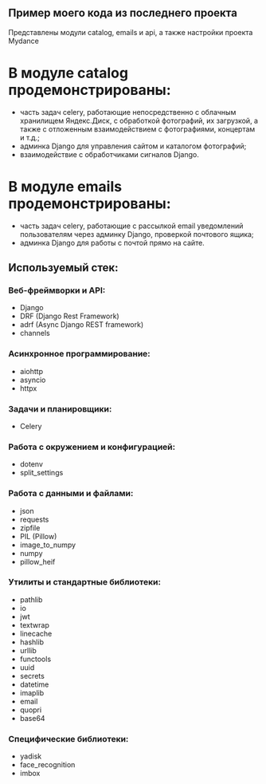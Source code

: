 ## Пример моего кода из последнего проекта

Представлены модули catalog, emails и api, а также настройки проекта Mydance

# В модуле catalog продемонстрированы:

- часть задач celery, работающие непосредственно с облачным хранилищем Яндекс.Диск, с обработкой фотографий, их загрузкой, а также с отложенным взаимодействием с фотографиями, концертам и т.д.;
- админка Django для управления сайтом и каталогом фотографий;
- взаимодействие с обработчиками сигналов Django.

# В модуле emails продемонстрированы:

- часть задач celery, работающие c рассылкой email уведомлений пользователям через админку Django, проверкой почтового ящика;
- админка Django для работы с почтой прямо на сайте.

## Используемый стек:

### Веб-фреймворки и API:

- Django
- DRF (Django Rest Framework)
- adrf (Async Django REST framework)
- channels

### Асинхронное программирование:

- aiohttp
- asyncio
- httpx

### Задачи и планировщики:

- Celery

### Работа с окружением и конфигурацией:

- dotenv
- split_settings

### Работа с данными и файлами:

- json
- requests
- zipfile
- PIL (Pillow)
- image_to_numpy
- numpy
- pillow_heif

### Утилиты и стандартные библиотеки:

- pathlib
- io
- jwt
- textwrap
- linecache
- hashlib
- urllib
- functools
- uuid
- secrets
- datetime
- imaplib
- email
- quopri
- base64

### Специфические библиотеки:

- yadisk
- face_recognition
- imbox

